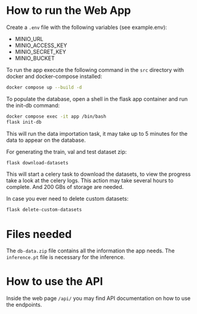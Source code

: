 # How to run the Web App
Create a `.env` file with the following variables (see example.env):
- MINIO_URL
- MINIO_ACCESS_KEY
- MINIO_SECRET_KEY
- MINIO_BUCKET

To run the app execute the following command in the `src` directory with docker and docker-compose installed:
```bash
docker compose up --build -d
```

To populate the database, open a shell in the flask app container and run the init-db command:
```bash
docker compose exec -it app /bin/bash
flask init-db
```
This will run the data importation task, it may take up to 5 minutes for the data to appear on the database.

For generating the train, val and test dataset zip:
```bash
flask download-datasets
```
This will start a celery task to download the datasets, to view the progress take a look at the celery logs. This action may take several hours to complete. And 200 GBs of storage are needed.

In case you ever need to delete custom datasets:
```bash
flask delete-custom-datasets
```

# Files needed
The `db-data.zip` file contains all the information the app needs. The `inference.pt` file is necessary for the inference.

# How to use the API
Inside the web page `/api/` you may find API documentation on how to use the endpoints.